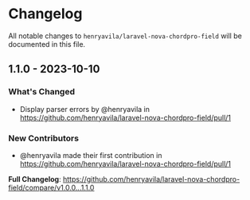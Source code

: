 # Changelog

All notable changes to `henryavila/laravel-nova-chordpro-field` will be documented in this file.

## 1.1.0 - 2023-10-10

### What's Changed

- Display parser errors by @henryavila in https://github.com/henryavila/laravel-nova-chordpro-field/pull/1

### New Contributors

- @henryavila made their first contribution in https://github.com/henryavila/laravel-nova-chordpro-field/pull/1

**Full Changelog**: https://github.com/henryavila/laravel-nova-chordpro-field/compare/v1.0.0...1.1.0
